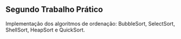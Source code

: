 Segundo Trabalho Prático
------------------------

Implementação dos algoritmos de ordenação: BubbleSort, SelectSort, ShellSort, HeapSort e QuickSort.
